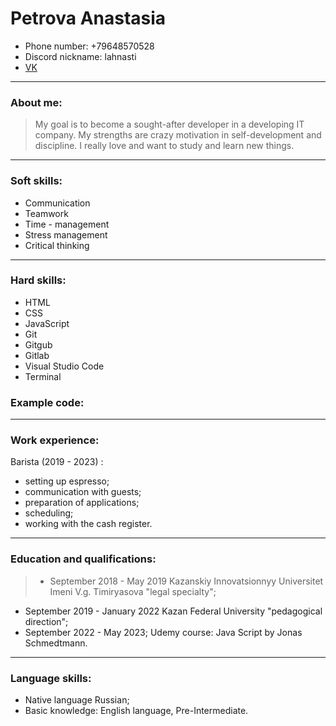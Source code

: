 # Petrova Anastasia
* Phone number: +79648570528
* Discord nickname: lahnasti
* [VK](https://vk.com/anastasilerm)
***
### About me:
>My goal is to become a sought-after developer in a developing IT company. My strengths are crazy motivation in self-development and discipline. I really love and want to study and learn new things. 
***
### Soft skills:
* Communication
* Teamwork
* Time - management 
* Stress management
* Critical thinking
***
### Hard skills:
* HTML
* CSS
* JavaScript
* Git
* Gitgub
* Gitlab
* Visual Studio Code
* Terminal
### Example code:
***
### Work experience:
Barista (2019 - 2023) : 
* setting up espresso;
* communication with guests;
* preparation of applications;
* scheduling;
* working with the cash register.
***
### Education and qualifications:
>* September 2018 - May 2019 Kazanskiy Innovatsionnyy Universitet Imeni V.g. Timiryasova "legal specialty";
* September 2019 - January 2022 Kazan Federal University "pedagogical direction";
* September 2022 - May 2023; Udemy course: Java Script by Jonas Schmedtmann.
***
### Language skills:
* Native language Russian; 
* Basic knowledge: English language, Pre-Intermediate.
